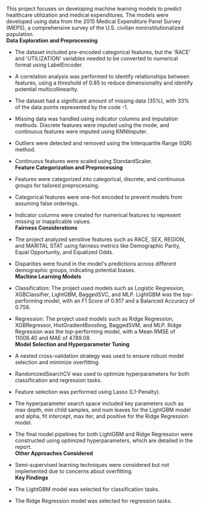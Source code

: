 This project focuses on developing machine learning models to predict healthcare utilization and medical expenditures. The models were developed using data from the 2015 Medical Expenditure Panel Survey (MEPS), a comprehensive survey of the U.S. civilian noninstitutionalized population. <br>
**Data Exploration and Preprocessing**
* The dataset included pre-encoded categorical features, but the 'RACE' and 'UTILIZATION' variables needed to be converted to numerical format using LabelEncoder.

* A correlation analysis was performed to identify relationships between features, using a threshold of 0.85 to reduce dimensionality and identify potential multicollinearity.

* The dataset had a significant amount of missing data (35%), with 33% of the data points represented by the code -1.

* Missing data was handled using indicator columns and imputation methods. Discrete features were imputed using the mode, and continuous features were imputed using KNNImputer.

* Outliers were detected and removed using the Interquartile Range (IQR) method.

* Continuous features were scaled using StandardScaler.<br>
**Feature Categorization and Preprocessing**

* Features were categorized into categorical, discrete, and continuous groups for tailored preprocessing.

* Categorical features were one-hot encoded to prevent models from assuming false orderings.

* Indicator columns were created for numerical features to represent missing or inapplicable values.<br>
**Fairness Considerations**

* The project analyzed sensitive features such as RACE, SEX, REGION, and MARITAL STAT using fairness metrics like Demographic Parity, Equal Opportunity, and Equalized Odds.

* Disparities were found in the model's predictions across different demographic groups, indicating potential biases.<br>
**Machine Learning Models**

* Classification: The project used models such as Logistic Regression, XGBClassifier, LightGBM, BaggedSVC, and MLP. LightGBM was the top-performing model, with an F1 Score of 0.917 and a Balanced Accuracy of 0.758.

* Regression: The project used models such as Ridge Regression, XGBRegressor, HistGradientBoosting, BaggedSVM, and MLP. Ridge Regression was the top-performing model, with a Mean RMSE of 11008.40 and MAE of 4789.08.<br>
**Model Selection and Hyperparameter Tuning**

* A nested cross-validation strategy was used to ensure robust model selection and minimize overfitting.

* RandomizedSearchCV was used to optimize hyperparameters for both classification and regression tasks.

* Feature selection was performed using Lasso (L1-Penalty).

* The hyperparameter search space included key parameters such as max depth, min child samples, and num leaves for the LightGBM model and alpha, fit intercept, max iter, and positive for the Ridge Regression model.

* The final model pipelines for both LightGBM and Ridge Regression were constructed using optimized hyperparameters, which are detailed in the report.<br>
**Other Approaches Considered**

* Semi-supervised learning techniques were considered but not implemented due to concerns about overfitting.<br>
**Key Findings**

* The LightGBM model was selected for classification tasks.

* The Ridge Regression model was selected for regression tasks.

